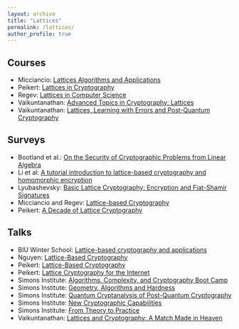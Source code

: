 ```yaml
---
layout: archive
title: "Lattices"
permalink: /lattices/
author_profile: true
---
```


## Courses

- Micciancio: [Lattices Algorithms and Applications](https://cseweb.ucsd.edu/classes/fa19/cse206A-a)
- Peikert: [Lattices in Cryptography](https://web.eecs.umich.edu/~cpeikert/lic15)
- Regev: [Lattices in Computer Science](https://cims.nyu.edu/~regev/teaching/lattices_fall_2009/index.html)
- Vaikuntanathan: [Advanced Topics in Cryptography: Lattices](https://people.csail.mit.edu/vinodv/6876-Fall2015/index.html)
- Vaikuntanathan: [Lattices, Learning with Errors and Post-Quantum Cryptography](https://people.csail.mit.edu/vinodv/CS294)

## Surveys

- Bootland et al.: [On the Security of Cryptographic
Problems from Linear Algebra](https://eprint.iacr.org/2021/1354.pdf)
- Li et al: [A tutorial introduction to lattice-based cryptography and homomorphic encryption](https://arxiv.org/pdf/2208.08125.pdf)
- Lyubashevsky: [Basic Lattice Cryptography: Encryption and Fiat-Shamir Signatures](https://drive.google.com/file/d/1JTdW5ryznp-dUBBjN12QbvWz9R41NDGU/view)
- Micciancio and Regev: [Lattice-based Cryptography](https://cseweb.ucsd.edu/~daniele/papers/PostQuantum.pdf)
- Peikert: [A Decade of Lattice Cryptography](https://web.eecs.umich.edu/~cpeikert/pubs/lattice-survey.pdf)

## Talks

- BIU Winter School: [Lattice-based cryptography and applications](http://cyber.biu.ac.il/event/the-2nd-biu-winter-school)
- Nguyen: [Lattice-Based Cryptography](https://youtu.be/MG6g04R_Ims)
- Peikert: [Lattice-Based Cryptography](https://youtu.be/FVFw_qb1ZkY)
- Peikert: [Lattice Cryptography for the Internet](https://youtu.be/uycY1O9f2Nw)
- Simons Institute: [Algorithms, Complexity, and Cryptography Boot Camp](https://simons.berkeley.edu/workshops/schedule/10563)
- Simons Institute: [Geometry, Algorithms and Hardness](https://simons.berkeley.edu/workshops/schedule/10564)
- Simons Institute: [Quantum Cryptanalysis of Post-Quantum Cryptography](https://simons.berkeley.edu/workshops/schedule/14097)
- Simons Institute: [New Cryptographic Capabilities](https://simons.berkeley.edu/workshops/schedule/10566)
- Simons Institute: [From Theory to Practice](https://simons.berkeley.edu/workshops/schedule/10565)
- Vaikuntanathan: [Lattices and Cryptography: A Match Made in Heaven](https://youtu.be/5LGwaICJ5sw)
